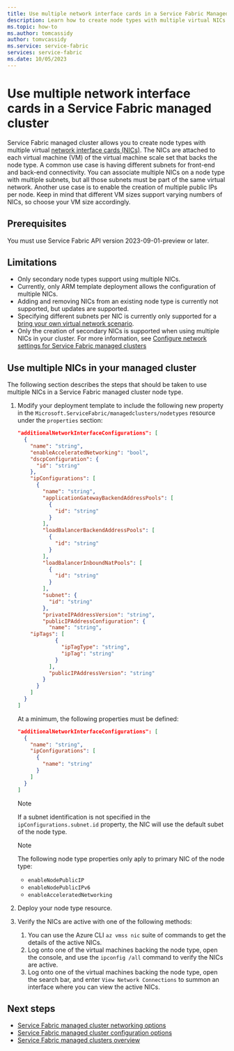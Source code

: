 ```yaml
---
title: Use multiple network interface cards in a Service Fabric Managed Cluster
description: Learn how to create node types with multiple virtual NICs in Service Fabric managed clusters.
ms.topic: how-to
ms.author: tomcassidy
author: tomvcassidy
ms.service: service-fabric
services: service-fabric
ms.date: 10/05/2023
---
```


# Use multiple network interface cards in a Service Fabric managed cluster

Service Fabric managed cluster allows you to create node types with multiple virtual [network interface cards (NICs)](../virtual-network/virtual-network-network-interface.md). The NICs are attached to each virtual machine (VM) of the virtual machine scale set that backs the node type. A common use case is having different subnets for front-end and back-end connectivity. You can associate multiple NICs on a node type with multiple subnets, but all those subnets must be part of the same virtual network. Another use case is to enable the creation of multiple public IPs per node. Keep in mind that different VM sizes support varying numbers of NICs, so choose your VM size accordingly.

## Prerequisites

You must use Service Fabric API version 2023-09-01-preview or later.

## Limitations

* Only secondary node types support using multiple NICs.
* Currently, only ARM template deployment allows the configuration of multiple NICs.
* Adding and removing NICs from an existing node type is currently not supported, but updates are supported.
* Specifying different subnets per NIC is currently only supported for a [bring your own virtual network scenario](how-to-managed-cluster-networking#bring-your-own-virtual-network).
* Only the creation of secondary NICs is supported when using multiple NICs in your cluster.
For more information, see [Configure network settings for Service Fabric managed clusters](./how-to-managed-cluster-networking.md#bring-your-own-virtual-network)

## Use multiple NICs in your managed cluster

The following section describes the steps that should be taken to use multiple NICs in a Service Fabric managed cluster node type.

1. Modify your deployment template to include the following new property in the `Microsoft.ServiceFabric/managedclusters/nodetypes` resource under the `properties` section:

   ```json
   "additionalNetworkInterfaceConfigurations": [
     {
       "name": "string",
       "enableAcceleratedNetworking": "bool",
       "dscpConfiguration": {
         "id": "string"
       },
       "ipConfigurations": [
         {
           "name": "string",
           "applicationGatewayBackendAddressPools": [
             {
               "id": "string"
             }
           ],
           "loadBalancerBackendAddressPools": [
             {
               "id": "string"
             }
           ],
           "loadBalancerInboundNatPools": [
             {
               "id": "string"
             }
           ],
           "subnet": {
             "id": "string"
           },
           "privateIPAddressVersion": "string",
           "publicIPAddressConfiguration": {
             "name": "string",
       "ipTags": [
               {
                 "ipTagType": "string",
                 "ipTag": "string"
               }
             ],
             "publicIPAddressVersion": "string"
           }
         }
       ]
     }
   ]
   ```

   At a minimum, the following properties must be defined:

   ```json
   "additionalNetworkInterfaceConfigurations": [
     {
       "name": "string",
       "ipConfigurations": [
         {
           "name": "string"
         }  
       ]
     }
   ]
   ```

   > [!NOTE]
   > If a subnet identification is not specified in the `ipConfigurations.subnet.id` property, the NIC will use the default subet of the node type.

   > [!NOTE]
   > The following node type properties only aply to primary NIC of the node type:
   >   * `enableNodePublicIP`
   >   * `enableNodePublicIPv6`
   >   * `enableAcceleratedNetworking`

1. Deploy your node type resource.

1. Verify the NICs are active with one of the following methods:
   1. You can use the Azure CLI `az vmss nic` suite of commands to get the details of the active NICs.
   1. Log onto one of the virtual machines backing the node type, open the console, and use the `ipconfig /all` command to verify the NICs are active.
   1. Log onto one of the virtual machines backing the node type, open the search bar, and enter `View Network Connections` to summon an interface where you can view the active NICs.

## Next steps

* [Service Fabric managed cluster networking options](how-to-managed-cluster-networking.md)
* [Service Fabric managed cluster configuration options](how-to-managed-cluster-configuration.md)
* [Service Fabric managed clusters overview](overview-managed-cluster.md)